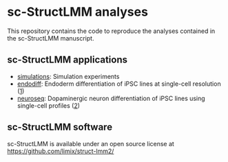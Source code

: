 # sc-StructLMM analyses

This repository contains the code to reproduce the analyses contained in the sc-StructLMM manuscript.

## sc-StructLMM applications

* [simulations](../main/simulations/): Simulation experiments
* [endodiff](../main/endodiff/): Endoderm differentiation of iPSC lines at single-cell resolution ([1](https://www.nature.com/articles/s41467-020-14457-z))
* [neuroseq](../main/neuroseq/): Dopaminergic neuron differentiation of iPSC lines using single-cell profiles ([2](https://www.nature.com/articles/s41588-021-00801-6))

## sc-StructLMM software
sc-StructLMM is available under an open source license at https://github.com/limix/struct-lmm2/
